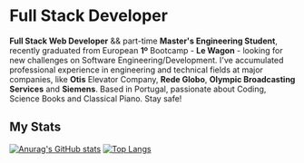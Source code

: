 # Full Stack Developer
**Full Stack Web Developer** && part-time **Master's Engineering Student**, recently graduated from European **1º** Bootcamp - **Le Wagon** - looking for new challenges on Software Engineering/Development.
I've accumulated professional experience in engineering and technical fields at major companies, like **Otis** Elevator Company, **Rede Globo**, **Olympic Broadcasting Services** and **Siemens**.
Based in Portugal, passionate about Coding, Science Books and Classical Piano.
Stay safe!



## My Stats
[![Anurag's GitHub stats](https://github-readme-stats.vercel.app/api?username=thales-gomes&show_icons=true&theme=tokyonight)](https://github.com/anuraghazra/github-readme-stats)
[![Top Langs](https://github-readme-stats.vercel.app/api/top-langs/?username=thales-gomes&layout=compact)](https://github.com/anuraghazra/github-readme-stats)
